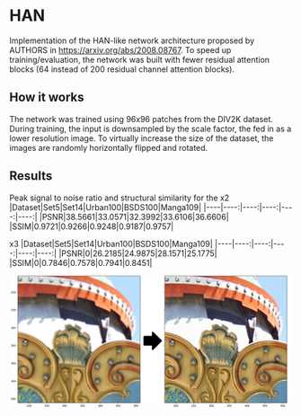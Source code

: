 # HAN

Implementation of the HAN-like network architecture proposed by AUTHORS in https://arxiv.org/abs/2008.08767. To speed up training/evaluation, the network was built with fewer residual attention blocks (64 instead of 200 residual channel attention blocks).

## How it works

The network was trained using 96x96 patches from the DIV2K dataset. During training, the input is downsampled by the scale factor, the fed in as a lower resolution image. To virtually increase the size of the dataset, the images are randomly horizontally flipped and rotated.

## Results
Peak signal to noise ratio and structural similarity for the 
x2
|Dataset|Set5|Set14|Urban100|BSDS100|Manga109|
|----|----:|----:|----:|----:|----:|
|PSNR|38.5661|33.0571|32.3992|33.6106|36.6606|
|SSIM|0.9721|0.9266|0.9248|0.9187|0.9757|


x3
|Dataset|Set5|Set14|Urban100|BSDS100|Manga109|
|----|----:|----:|----:|----:|----:|
|PSNR|0|26.2185|24.9875|28.1571|25.1775|
|SSIM|0|0.7846|0.7578|0.7941|0.8451|

![Super Resolution x2](SR_x2.png)





